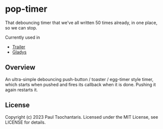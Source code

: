 # pop-timer
That debouncing timer that we've all written 50 times already, in one place, so we can stop.

Currently used in
- [Trailer](https://github.com/ptsochantaris/trailer)
- [Gladys](https://github.com/ptsochantaris/gladys)

## Overview
An ultra-simple debouncing push-button / toaster / egg-timer style timer, which starts when pushed and fires its callback when it is done. Pushing it again restarts it.

## License
Copyright (c) 2023 Paul Tsochantaris. Licensed under the MIT License, see LICENSE for details.
